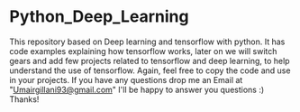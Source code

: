 # Python_Deep_Learning
This repository based on Deep learning and tensorflow with python. It has code examples explaining how tensorflow works, later on we will switch gears and add few projects related to tensorflow and deep learning, to help understand the use of tensorflow. Again, feel free to copy the code and use in your projects. If you have any questions drop me an Email at "Umairgillani93@gmail.com" I'll be happy to answer you questions :) Thanks!
